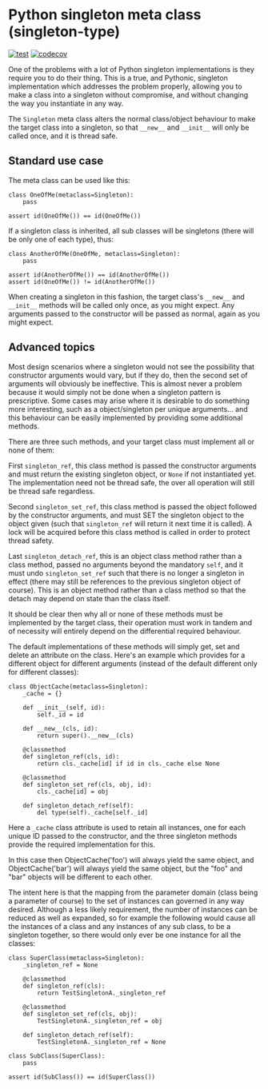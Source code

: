 # Python singleton meta class (singleton-type)

[![test](https://github.com/mwri/singleton-type/actions/workflows/test.yml/badge.svg)](https://github.com/mwri/singleton-type/actions/workflows/test.yml) [![codecov](https://codecov.io/gh/mwri/singleton-type/branch/main/graph/badge.svg?token=FZXOQQR4QM)](https://codecov.io/gh/mwri/singleton-type)

One of the problems with a lot of Python singleton implementations is they
require you to do their thing. This is a true, and Pythonic, singleton
implementation which addresses the problem properly, allowing you to make
a class into a singleton without compromise, and without changing the way
you instantiate in any way.

The `Singleton` meta class alters the normal class/object behaviour to make the
target class into a singleton, so that `__new__` and `__init__` will only be
called once, and it is thread safe.

## Standard use case

The meta class can be used like this:

    class OneOfMe(metaclass=Singleton):
        pass

    assert id(OneOfMe()) == id(OneOfMe())

If a singleton class is inherited, all sub classes will be singletons (there
will be only one of each type), thus:

    class AnotherOfMe(OneOfMe, metaclass=Singleton):
        pass

    assert id(AnotherOfMe()) == id(AnotherOfMe())
    assert id(OneOfMe()) != id(AnotherOfMe())

When creating a singleton in this fashion, the target class's `__new__` and
`__init__` methods will be called only once, as you might expect. Any arguments
passed to the constructor will be passed as normal, again as you might expect.

## Advanced topics

Most design scenarios where a singleton would not see the possibility that
constructor arguments would vary, but if they do, then the second set of
arguments will obviously be ineffective. This is almost never a problem because
it would simply not be done when a singleton pattern is prescriptive. Some
cases may arise where it is desirable to do something more interesting, such
as a object/singleton per unique arguments... and this behaviour can be easily
implemented by providing some additional methods.

There are three such methods, and your target class must implement all or none
of them:

First `singleton_ref`, this class method is passed the constructor arguments
and must return the existing singleton object, or `None` if not instantiated
yet. The implementation need not be thread safe, the over all operation will
still be thread safe regardless.

Second `singleton_set_ref`, this class method is passed the object followed
by the constructor arguments, and must SET the singleton object to the object
given (such that `singleton_ref` will return it next time it is called). A
lock will be acquired before this class method is called in order to protect
thread safety.

Last `singleton_detach_ref`, this is an object class method rather than a class
method, passed no arguments beyond the mandatory `self`, and it must undo
`singleton_set_ref` such that there is no longer a singleton in effect (there
may still be references to the previous singleton object of course).
This is an object method rather than a class method so that the detach may
depend on state than the class itself.

It should be clear then why all or none of these methods must be implemented
by the target class, their operation must work in tandem and of necessity will
entirely depend on the differential required behaviour.

The default implementations of these methods will simply get, set and delete
an attribute on the class. Here's an example which provides for a different
object for different arguments (instead of the default different only for
different classes):

    class ObjectCache(metaclass=Singleton):
        _cache = {}

        def __init__(self, id):
            self._id = id

        def __new__(cls, id):
            return super().__new__(cls)

        @classmethod
        def singleton_ref(cls, id):
            return cls._cache[id] if id in cls._cache else None

        @classmethod
        def singleton_set_ref(cls, obj, id):
            cls._cache[id] = obj

        def singleton_detach_ref(self):
            del type(self)._cache[self._id]

Here a `_cache` class attribute is used to retain all instances, one for each
unique ID passed to the constructor, and the three singleton methods provide
the required implementation for this.

In this case then ObjectCache('foo') will always yield the same object, and
ObjectCache('bar') will always yield the same object, but the "foo" and "bar"
objects will be different to each other.

The intent here is that the mapping from the parameter domain (class being a
parameter of course) to the set of instances can governed in any
way desired. Although a less likely requirement, the number of instances can
be reduced as well as expanded, so for example the following would cause all
the instances of a class and any instances of any sub class, to be a singleton
together, so there would only ever be one instance for all the classes:

    class SuperClass(metaclass=Singleton):
        _singleton_ref = None

        @classmethod
        def singleton_ref(cls):
            return TestSingletonA._singleton_ref

        @classmethod
        def singleton_set_ref(cls, obj):
            TestSingletonA._singleton_ref = obj

        def singleton_detach_ref(self):
            TestSingletonA._singleton_ref = None

    class SubClass(SuperClass):
        pass

    assert id(SubClass()) == id(SuperClass())
